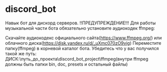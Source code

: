 # discord_bot
Навык бот для дискорд серверов. !!ПРЕДУПРЕЖДЕНИЕ!!! Для работы музыкальной части бота обязательно установите аудиокодек ffmpeg:

Скачайте аудиокодекс официального сайта(https://www.ffmpeg.org/) или облачного диска(https://disk.yandex.ru/d/_uXmc070zO9vig)
Переместите папку(ffmpeg) в корневой каталог бота.
Убедитесь что у вас получился такой же путь: ДИСК:\путь_до_проекта\discord_bot_project\ffmpeg(внутри ffmpeg должны быть папки bin, doc, presets и остальный файлы)
